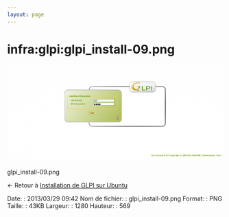 ```yaml
---
layout: page
---
```


infra:glpi:glpi\_install-09.png
===============================

[![glpi\_install-09.png](../../../assets/media/infra/glpi/glpi_install-09.png@cache=&w=900&h=400 "glpi_install-09.png")](../../../assets/media/infra/glpi/glpi_install-09.png@cache= "Afficher le fichier original")

glpi\_install-09.png

← Retour à [Installation de GLPI sur
Ubuntu](../../../infra/glpi/glpi-ubuntu-install.html "infra:glpi:glpi-ubuntu-install")

Date:
:   2013/03/29 09:42
Nom de fichier:
:   glpi\_install-09.png
Format:
:   PNG
Taille:
:   43KB
Largeur:
:   1280
Hauteur:
:   569

